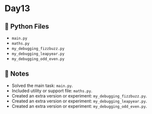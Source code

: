 # Day13

## 📄 Python Files
- `main.py`
- `maths.py`
- `my_debugging_fizzbuzz.py`
- `my_debugging_leapyear.py`
- `my_debugging_odd_even.py`

## 📝 Notes
- Solved the main task: `main.py`.
- Included utility or support file: `maths.py`.
- Created an extra version or experiment: `my_debugging_fizzbuzz.py`.
- Created an extra version or experiment: `my_debugging_leapyear.py`.
- Created an extra version or experiment: `my_debugging_odd_even.py`.